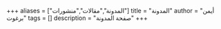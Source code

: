 +++
aliases = ["المدونة","مقالات","منشورات"]
title = "المدونة"
author = "أيمن برغوت"
tags = []
description = "صفحة المدونة"
+++